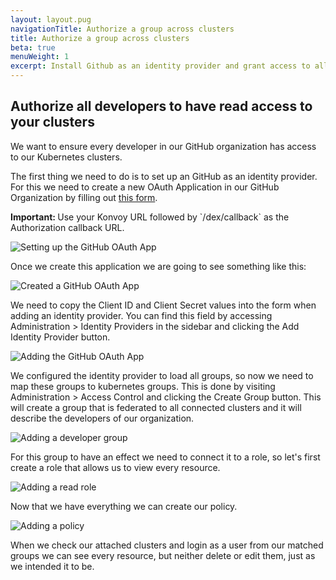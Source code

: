 ```yaml
---
layout: layout.pug
navigationTitle: Authorize a group across clusters
title: Authorize a group across clusters
beta: true
menuWeight: 1
excerpt: Install Github as an identity provider and grant access to all developers
---
```


## Authorize all developers to have read access to your clusters

We want to ensure every developer in our GitHub organization has access to our Kubernetes clusters.

The first thing we need to do is to set up an GitHub as an identity provider. For this we need to create a new OAuth Application in our GitHub Organization by filling out [this form](https://github.com/settings/applications/new).

<p class="message--info"><strong>Important: </strong>
Use your Konvoy URL followed by `/dex/callback` as the Authorization callback URL.
</p>

![Setting up the GitHub OAuth App](/ksphere/kommander/img/tutorial-idp-github-oauth-app.png)

Once we create this application we are going to see something like this:

![Created a GitHub OAuth App](/ksphere/kommander/img/tutorial-idp-github-oauth-created.png)

We need to copy the Client ID and Client Secret values into the form when adding an identity provider. You can find this field by accessing Administration > Identity Providers in the sidebar and clicking the Add Identity Provider button.

![Adding the GitHub OAuth App](/ksphere/kommander/img/tutorial-idp-github-added.png)

We configured the identity provider to load all groups, so now we need to map these groups to kubernetes groups. This is done by visiting Administration > Access Control and clicking the Create Group button.
This will create a group that is federated to all connected clusters and it will describe the developers of our organization.

![Adding a developer group](/ksphere/kommander/img/tutorial-auth-developer-group.png)

For this group to have an effect we need to connect it to a role, so let's first create a role that allows us to view every resource.

![Adding a read role](/ksphere/kommander/img/tutorial-auth-developer-role.png)

Now that we have everything we can create our policy.

![Adding a policy](/ksphere/kommander/img/tutorial-auth-developer-policy.png)

When we check our attached clusters and login as a user from our matched groups we can see every resource, but neither delete or edit them, just as we intended it to be.
